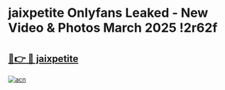 # jaixpetite Onlyfans Leaked - New Video & Photos March 2025 !2r62f

# <h2><a href="https://zmli1q.iuczelnia.edu.pl?title=jaixpetite&ref=2r62f">🔗👉 🔴 jaixpetite</a></h2>

[![acn](https://github.com/user-attachments/assets/0f9c940e-d8b0-45ae-aac7-cd30a18b3e1c)](https://zmli1q.iuczelnia.edu.pl?title=jaixpetite&ref=2r62f)

